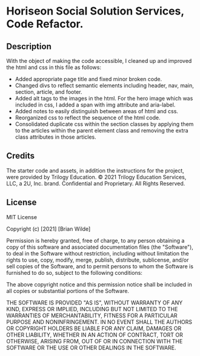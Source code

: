 # Horiseon Social Solution Services, Code Refactor.

## Description

With the object of making the code accessible, I cleaned up and improved the html and css in this file as follows:

* Added appropriate page title and fixed minor broken code.
* Changed divs to reflect semantic elements including header, nav, main, section, article, and footer.
* Added alt tags to the images in the html. For the hero image which was included in css, I added a span with img attribute and aria-label.
* Added notes to easily distinguish between areas of html and css.
* Reorganized css to reflect the sequence of the html code.
* Consolidated duplicate css within the section classes by applying them to the articles within the parent element class and removing the extra class attributes in those articles.

## Credits

The starter code and assets, in addition the instructions for the project, were provided by Trilogy Education. 
© 2021 Trilogy Education Services, LLC, a 2U, Inc. brand. Confidential and Proprietary. All Rights Reserved.


## License

MIT License

Copyright (c) [2021] [Brian Wilde]

Permission is hereby granted, free of charge, to any person obtaining a copy
of this software and associated documentation files (the "Software"), to deal
in the Software without restriction, including without limitation the rights
to use, copy, modify, merge, publish, distribute, sublicense, and/or sell
copies of the Software, and to permit persons to whom the Software is
furnished to do so, subject to the following conditions:

The above copyright notice and this permission notice shall be included in all
copies or substantial portions of the Software.

THE SOFTWARE IS PROVIDED "AS IS", WITHOUT WARRANTY OF ANY KIND, EXPRESS OR
IMPLIED, INCLUDING BUT NOT LIMITED TO THE WARRANTIES OF MERCHANTABILITY,
FITNESS FOR A PARTICULAR PURPOSE AND NONINFRINGEMENT. IN NO EVENT SHALL THE
AUTHORS OR COPYRIGHT HOLDERS BE LIABLE FOR ANY CLAIM, DAMAGES OR OTHER
LIABILITY, WHETHER IN AN ACTION OF CONTRACT, TORT OR OTHERWISE, ARISING FROM,
OUT OF OR IN CONNECTION WITH THE SOFTWARE OR THE USE OR OTHER DEALINGS IN THE
SOFTWARE.